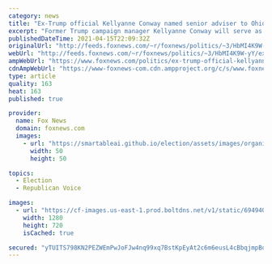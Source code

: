 ```yaml
---
category: news
title: "Ex-Trump official Kellyanne Conway named senior adviser to Ohio Senate candidate Bernie Moreno"
excerpt: "Former Trump campaign manager Kellyanne Conway will serve as a senior adviser to Ohio Senate candidate Bernie Moreno, his campaign announced on Thursday."
publishedDateTime: 2021-04-15T22:09:32Z
originalUrl: "http://feeds.foxnews.com/~r/foxnews/politics/~3/HbMI4K9W-yY/ex-trump-official-kellyanne-conway-senior-adviser-ohio-senate-candidate-bernie-moreno"
webUrl: "http://feeds.foxnews.com/~r/foxnews/politics/~3/HbMI4K9W-yY/ex-trump-official-kellyanne-conway-senior-adviser-ohio-senate-candidate-bernie-moreno"
ampWebUrl: "https://www.foxnews.com/politics/ex-trump-official-kellyanne-conway-senior-adviser-ohio-senate-candidate-bernie-moreno.amp"
cdnAmpWebUrl: "https://www-foxnews-com.cdn.ampproject.org/c/s/www.foxnews.com/politics/ex-trump-official-kellyanne-conway-senior-adviser-ohio-senate-candidate-bernie-moreno.amp"
type: article
quality: 163
heat: 163
published: true

provider:
  name: Fox News
  domain: foxnews.com
  images:
    - url: "https://smartableai.github.io/election/assets/images/organizations/foxnews.com-50x50.jpg"
      width: 50
      height: 50

topics:
  - Election
  - Republican Voice

images:
  - url: "https://cf-images.us-east-1.prod.boltdns.net/v1/static/694940094001/0b9ac759-5944-4eae-a66a-9543f7b07e79/4d7bc46b-988a-4b72-8a6a-96c59393937f/1280x720/match/image.jpg"
    width: 1280
    height: 720
    isCached: true

secured: "yTUITS798KN2PEZWEmPwJoFJw4nq99xq7BstKpEyAt2c6m6eusL4cBbqjmpBqncnTqRmFhgMPJx90RqbjNIfw5Xx9Adc6DJcpSZDut60e+8CMc04OfzxHnN1rsXJqweAwoziuIHKk383NufLE53+6MaifjlDPsiQ3VzejyX7buIRNoMNgbnqT4JF1FznqgGo5bsVY5LuiO30HtDYbsQFswL9t+a834IWIimVRkLWT8XZ3F4tTNsmWCLiZbBETPdKMxghXub3H5XCtCFZsvpIz9UCSfUluFenos0oR1uYda/OAiWKeVOJ94rb3OWEd3pjGepfvzdDNiSAVpxHzwt7CiP04ftcbG8eAvYroFgnYQc=;2HN6V9h+oqTXCXi8vW+yWA=="
---
```


